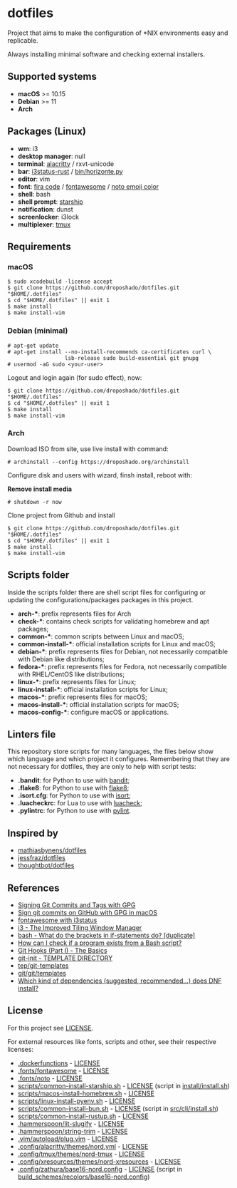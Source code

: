 # dotfiles

Project that aims to make the configuration of *NIX environments easy and replicable.

Always installing minimal software and checking external installers.

## Supported systems

* **macOS** >= 10.15
* **Debian** >= 11
* **Arch**

## Packages (Linux)

* **wm**: i3
* **desktop manager**: null
* **terminal**: [alacritty](https://github.com/alacritty/alacritty) / rxvt-unicode
* **bar**: [i3status-rust](https://github.com/greshake/i3status-rust/) / [bin/horizonte.py](bin/horizonte.py)
* **editor**: vim
* **font**: [fira code](https://github.com/tonsky/FiraCode) / [fontawesome](https://github.com/FortAwesome/Font-Awesome) / [noto emoji color](https://github.com/googlefonts/noto-emoji)
* **shell**: bash
* **shell prompt**: [starship](https://starship.rs)
* **notification**: dunst
* **screenlocker**: i3lock
* **multiplexer**: [tmux](https://github.com/tmux/tmux)

## Requirements

### macOS

```
$ sudo xcodebuild -license accept
$ git clone https://github.com/droposhado/dotfiles.git "$HOME/.dotfiles"
$ cd "$HOME/.dotfiles" || exit 1
$ make install
$ make install-vim
```

### Debian (minimal)

```
# apt-get update
# apt-get install --no-install-recommends ca-certificates curl \
                  lsb-release sudo build-essential git gnupg
# usermod -aG sudo <your-user>
```

Logout and login again (for sudo effect), now:

```
$ git clone https://github.com/droposhado/dotfiles.git "$HOME/.dotfiles"
$ cd "$HOME/.dotfiles" || exit 1
$ make install
$ make install-vim
```

### Arch

Download ISO from site, use live install with command:

```
# archinstall --config https://droposhado.org/archinstall
```

Configure disk and users with wizard, finsh install, reboot with:

**Remove install media**

```
# shutdown -r now
```

Clone project from Github and install

```
$ git clone https://github.com/droposhado/dotfiles.git "$HOME/.dotfiles"
$ cd "$HOME/.dotfiles" || exit 1
$ make install
$ make install-vim
```

## Scripts folder

Inside the scripts folder there are shell script files for configuring or updating the configurations/packages packages in this project.

 - **arch-\***: prefix represents files for Arch
 - **check-\***: contains check scripts for validating homebrew and apt packages;
 - **common-\***: common scripts between Linux and macOS;
 - **common-install-\***: official installation scripts for Linux and macOS;
 - **debian-\***: prefix represents files for Debian, not necessarily compatible with Debian like distributions;
 - **fedora-\***: prefix represents files for Fedora, not necessarily compatible with RHEL/CentOS like distributions;
 - **linux-\***: prefix represents files for Linux;
 - **linux-install-\***: official installation scripts for Linux;
 - **macos-\***: prefix represents files for macOS;
 - **macos-install-\***: official installation scripts for macOS;
 - **macos-config-\***: configure macOS or applications.

## Linters file

This repository store scripts for many languages, the files below show which language and which project it configures. Remembering that they are not necessary for dotfiles, they are only to help with script tests:

- **.bandit**: for Python to use with [bandit](https://github.com/PyCQA/bandit);
- **.flake8**: for Python to use with [flake8](https://flake8.pycqa.org/en/latest/);
- **.isort.cfg**: for Python to use with [isort](https://pycqa.github.io/isort/);
- **.luacheckrc**: for Lua to use with [luacheck](https://github.com/mpeterv/luacheck);
- **.pylintrc**: for Python to use with [pylint](https://github.com/PyCQA/pylint).

## Inspired by

- [mathiasbynens/dotfiles](https://github.com/mathiasbynens/dotfiles)
- [jessfraz/dotfiles](https://github.com/jessfraz/dotfiles)
- [thoughtbot/dotfiles](https://github.com/thoughtbot/dotfiles)

## References

- [Signing Git Commits and Tags with GPG](https://jigarius.com/blog/signing-git-commits)
- [Sign git commits on GitHub with GPG in macOS](https://samuelsson.dev/sign-git-commits-on-github-with-gpg-in-macos/)
- [fontawesome with i3status](https://gist.github.com/hbpasti/39f2dd2d4dbd8fe04cbf)
- [i3 - The Improved Tiling Window Manager](https://sachinkumarsingh092.github.io/blog/i3-wm)
- [bash - What do the brackets in if-statements do? [duplicate]](https://unix.stackexchange.com/a/482007)
- [How can I check if a program exists from a Bash script?](https://stackoverflow.com/a/677212)
- [Git Hooks (Part I) - The Basics](https://www.omerkatz.com/blog/2013/2/15/git-hooks-part-1-the-basics)
- [git-init - TEMPLATE DIRECTORY](https://git-scm.com/docs/git-init#_template_directory)
- [tep/git-templates](https://github.com/tep/git-templates)
- [git/git/templates](https://github.com/git/git/tree/master/templates)
- [Which kind of dependencies (suggested, recommended…) does DNF install?](https://docs.fedoraproject.org/en-US/packaging-guidelines/WeakDependencies/)

## License

For this project see [LICENSE](LICENSE).

For external resources like fonts, scripts and other, see their respective licenses:

- [.dockerfunctions](.dockerfunctions) - [LICENSE](https://github.com/jessfraz/dotfiles/blob/master/LICENSE)
- [.fonts/fontawesome](.fonts/fontawesome) - [LICENSE](https://github.com/FortAwesome/Font-Awesome/blob/master/LICENSE.txt)
- [.fonts/noto](.fonts/noto) - [LICENSE](https://github.com/googlefonts/noto-emoji/blob/main/LICENSE)
- [scripts/common-install-starship.sh](scripts/common-install-starship.sh) - [LICENSE](https://github.com/starship/starship/blob/master/LICENSE) (script in [install/install.sh](https://github.com/starship/starship/blob/master/install/install.sh))
- [scripts/macos-install-homebrew.sh](scripts/macos-install-homebrew.sh) - [LICENSE](https://github.com/Homebrew/install/blob/master/LICENSE.txt)
- [scripts/linux-install-pyenv.sh](scripts/linux-install-pyenv.sh) - [LICENSE](https://github.com/pyenv/pyenv-installer/blob/master/LICENSE)
- [scripts/common-install-bun.sh](scripts/common-install-bun.sh) - [LICENSE](https://github.com/oven-sh/bun/blob/main/LICENSE.md)  (script in [src/cli/install.sh](https://github.com/oven-sh/bun/blob/main/src/cli/install.sh))
- [scripts/common-install-rustup.sh](scripts/common-install-rustup.sh) - [LICENSE](https://github.com/rust-lang/rustup/tree/master?tab=readme-ov-file#license)
- [.hammerspoon/lit-slugify](.hammerspoon/lit-slugify) - [LICENSE](.hammerspoon/lit-slugify/LICENSE)
- [.hammerspoon/string-trim](.hammerspoon/string-trim) - [LICENSE](.hammerspoon/string-trim/LICENSE)
- [.vim/autoload/plug.vim](.vim/autoload/plug.vim) - [LICENSE](https://github.com/junegunn/vim-plug/blob/master/LICENSE)
- [.config/alacritty/themes/nord.yml](.config/alacritty/themes/nord.yml) - [LICENSE](https://github.com/nordtheme/alacritty/blob/develop/LICENSE.md)
- [.config/tmux/themes/nord-tmux](.config/tmux/themes/nord-tmux) - [LICENSE](.config/tmux/themes/nord-tmux/LICENSE.md)
- [.config/xresources/themes/nord-xresources](.config/xresources/themes/nord-xresources) - [LICENSE](.config/xresources/themes/nord-xresources/LICENSE.md)
- [.config/zathura/base16-nord.config](.config/zathura/base16-nord.config) - [LICENSE](https://github.com/HaoZeke/base16-zathura/blob/main/LICENSE.md) (script in [build_schemes/recolors/base16-nord.config](https://github.com/HaoZeke/base16-zathura/blob/main/build_schemes/recolors/base16-nord.config))
